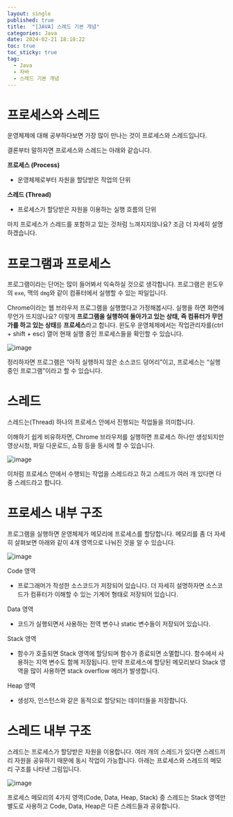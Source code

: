 ```yaml
---
layout: single
published: true
title:  "[JAVA] 스레드 기본 개념"
categories: Java
date: 2024-02-21 18:10:22
toc: true
toc_sticky: true
tag:   
  - Java
  - 자바
  - 스레드 기본 개념
---
```


# 프로세스와 스레드

운영체제에 대해 공부하다보면 가장 많이 만나는 것이 프로세스와 스레드입니다.

결론부터 말하자면 프로세스와 스레드는 아래와 같습니다.

**프로세스 (Process)**

- 운영체제로부터 자원을 할당받은 작업의 단위

**스레드 (Thread)**

- 프로세스가 할당받은 자원을 이용하는 실행 흐름의 단위

마치 프로세스가 스레드를 포함하고 있는 것처럼 느껴지지않나요? 조금 더 자세히 설명하겠습니다.

# 프로그램과 프로세스

프로그램이라는 단어는 많이 들어봐서 익숙하실 것으로 생각합니다. 프로그램은 윈도우의 `exe`, 맥의 `dmg`와 같이 컴퓨터에서 실행할 수 있는 파일입니다.

Chrome이라는 웹 브라우저 프로그램을 실행했다고 가정해봅시다. 실행을 하면 화면에 무언가 뜨지않나요? 이렇게 **프로그램을 실행하여 돌아가고 있는 상태, 즉 컴퓨터가 무언가를 하고 있는 상태**를 **프로세스**라고 합니다. 윈도우 운영체제에서는 작업관리자를(ctrl + shift + esc) 열어 현재 실행 중인 프로세스들을 확인할 수 있습니다.

![image](https://github.com/BaxDailyGit/BaxDailyGit/assets/99312529/44289bb8-572a-48fc-baaa-83c94513d9b0)


정리하자면 프로그램은 “아직 실행하지 않은 소스코드 덩어리”이고, 프로세스는 “실행 중인 프로그램”이라고 할 수 있습니다.

# 스레드

스레드는(Thread) 하나의 프로세스 안에서 진행되는 작업들을 의미합니다.

이해하기 쉽게 비유하자면, Chrome 브라우저를 실행하면 프로세스 하나만 생성되지만 영상시청, 파일 다운로드, 쇼핑 등을 동시에 할 수 있습니다.

![image](https://github.com/BaxDailyGit/BaxDailyGit/assets/99312529/6f587473-caf5-446c-8087-1806e6b5fdb5)


이처럼 프로세스 안에서 수행되는 작업을 스레드라고 하고 스레드가 여러 개 있다면 다중 스레드라고 합니다.

# 프로세스 내부 구조

프로그램을 실행하면 운영체제가 메모리에 프로세스를 할당합니다. 메모리를 좀 더 자세히 살펴보면 아래와 같이 4개 영역으로 나눠진 것을 알 수 있습니다.

![image](https://github.com/BaxDailyGit/BaxDailyGit/assets/99312529/0a53c490-713b-4c77-9197-71c2f2b0d1bd)


Code 영역

- 프로그래머가 작성한 소스코드가 저장되어 있습니다. 더 자세히 설명하자면 소스코드가 컴퓨터가 이해할 수 있는 기계어 형태로 저장되어 있습니다.

Data 영역

- 코드가 실행되면서 사용하는 전역 변수나 static 변수들이 저장되어 있습니다.

Stack 영역

- 함수가 호출되면 Stack 영역에 할당되며 함수가 종료되면 소멸합니다. 함수에서 사용하는 지역 변수도 함께 저장됩니다. 만약 프로세스에 할당된 메모리보다 Stack 영역을 많이 사용하면 stack overflow 에러가 발생합니다.

Heap 영역

- 생성자, 인스턴스와 같은 동적으로 할당되는 데이터들을 저장합니다.

# 스레드 내부 구조

스레드는 프로세스가 할당받은 자원을 이용합니다. 여러 개의 스레드가 있다면 스레드끼리 자원을 공유하기 때문에 동시 작업이 가능합니다. 아래는 프로세스와 스레드의 메모리 구조를 나타낸 그림입니다.

![image](https://github.com/BaxDailyGit/BaxDailyGit/assets/99312529/e0adbb67-eb19-4c41-8085-c835867925f4)


프로세스 메모리의 4가지 영역(Code, Data, Heap, Stack) 중 스레드는 Stack 영역만 별도로 사용하고 Code, Data, Heap은 다른 스레드들과 공유합니다.